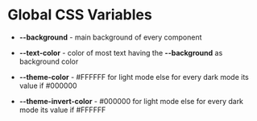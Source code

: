 # Global CSS Variables

-   **--background** - main background of every component
-   **--text-color** - color of most text having the **--background** as background color

-   **--theme-color** - #FFFFFF for light mode else for every dark mode its value if #000000
-   **--theme-invert-color** - #000000 for light mode else for every dark mode its value if #FFFFFF
